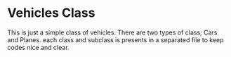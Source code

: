 # Vehicles Class

This is just a simple class of vehicles. There are two types of class; Cars and Planes. each class and subclass is presents in a separated file to keep codes nice and clear.

